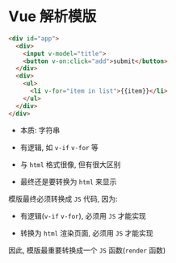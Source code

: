 # Vue 解析模版

```html
<div id="app">
  <div>
    <input v-model="title">
    <button v-on:click="add">submit</button>
  </div>
  <div>
    <ul>
      <li v-for="item in list">{{item}}</li>
    </ul>
  </div>
</div>
```

- 本质: 字符串

- 有逻辑, 如 `v-if` `v-for` 等

- 与 `html` 格式很像, 但有很大区别

- 最终还是要转换为 `html` 来显示

模版最终必须转换成 `JS` 代码, 因为:

- 有逻辑(`v-if` `v-for`), 必须用 `JS` 才能实现

- 转换为 `html` 渲染页面, 必须用 `JS` 才能实现

因此, 模版最重要转换成一个 `JS` 函数(`render` 函数)